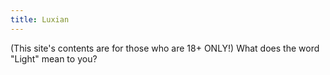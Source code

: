 ```yaml
---
title: Luxian
---
```


(This site's contents are for those who are 18+ ONLY!)
What does the word "Light" mean to you?
